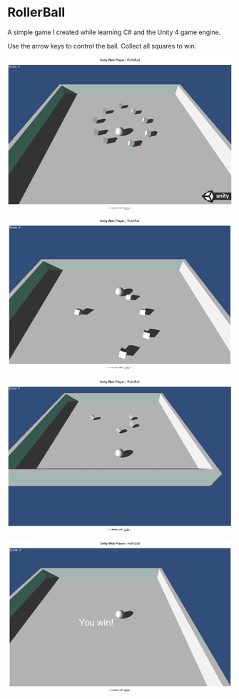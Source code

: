 # RollerBall
A simple game I created while learning C# and the Unity 4 game engine.

Use the arrow keys to control the ball. Collect all squares to win.


![alt tag](https://github.com/adestefa/RollerBall/blob/master/screen1.png)

![alt tag](https://github.com/adestefa/RollerBall/blob/master/screen2.png)

![alt tag](https://github.com/adestefa/RollerBall/blob/master/screen3.png)

![alt tag](https://github.com/adestefa/RollerBall/blob/master/screen4.png)
